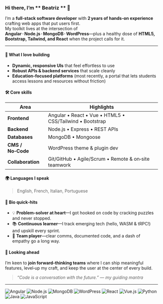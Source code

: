 ### Hi there, I’m ** Beatriz ** 👋

I’m a **full‑stack software developer** with **2 years of hands‑on experience** crafting web apps that put users first.  
My toolkit lives at the intersection of **Angular · Node.js · MongoDB · WordPress**—plus a healthy dose of **HTML5, Bootstrap, Tailwind, and React** when the project calls for it.

---

#### 🌟 What I love building
- **Dynamic, responsive UIs** that feel effortless to use  
- **Robust APIs & backend services** that scale cleanly  
- **Education‑focused platforms** (most recently, a portal that lets students access lessons and resources without friction)

#### 🛠  Core skills
| Area | Highlights |
|------|------------|
| **Frontend** | Angular • React • Vue • HTML5 • CSS/Tailwind • Bootstrap |
| **Backend**  | Node.js • Express • REST APIs |
| **Databases**| MongoDB • Mongoose |
| **CMS / No‑Code** | WordPress theme & plugin dev |
| **Collaboration** | Git/GitHub • Agile/Scrum • Remote & on‑site teamwork |

#### 🌍 Languages I speak
> English, French, Italian, Portuguese

#### 🚀 Bio quick‑hits
- 💡 **Problem‑solver at heart**—I got hooked on code by cracking puzzles and never stopped.  
- 📚 **Continuous learner**—I track emerging tech (hello, WASM & tRPC!) and upskill every sprint.  
- 🤝 **Team player**—clear comms, documented code, and a dash of empathy go a long way.  

#### 🎯 Looking ahead
I’m keen to **join forward‑thinking teams** where I can ship meaningful features, level‑up my craft, and keep the user at the center of every build.

> _“Code is a conversation with the future.” — my guiding mantra_

---


![Angular](https://img.shields.io/badge/-Angular-DD0031?logo=angular&logoColor=white)
![Node.js](https://img.shields.io/badge/-Node.js-339933?logo=nodedotjs&logoColor=white)
![MongoDB](https://img.shields.io/badge/-MongoDB-47A248?logo=mongodb&logoColor=white)
![WordPress](https://img.shields.io/badge/-WordPress-21759B?logo=wordpress&logoColor=white)
![React](https://img.shields.io/badge/-React-61DAFB?logo=react&logoColor=black)
![Vue.js](https://img.shields.io/badge/-Vue.js-4FC08D?logo=vuedotjs&logoColor=white)
![Python](https://img.shields.io/badge/-Python-3776AB?logo=python&logoColor=white)
![Java](https://img.shields.io/badge/-Java-007396?logo=java&logoColor=white)
![JavaScript](https://img.shields.io/badge/-JavaScript-F7DF1E?logo=javascript&logoColor=black)






